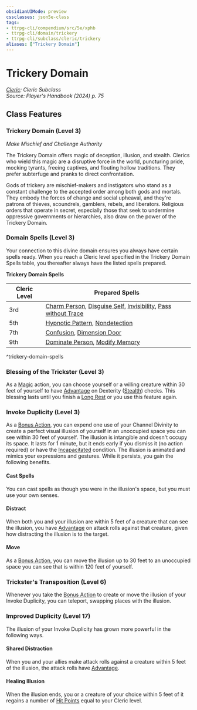 ```yaml
---
obsidianUIMode: preview
cssclasses: json5e-class
tags:
- ttrpg-cli/compendium/src/5e/xphb
- ttrpg-cli/domain/trickery
- ttrpg-cli/subclass/cleric/trickery
aliases: ["Trickery Domain"]
---
```

# Trickery Domain
*[Cleric](cleric-xphb.md): Cleric Subclass*  
*Source: Player's Handbook (2024) p. 75*  


## Class Features

### Trickery Domain (Level 3)

*Make Mischief and Challenge Authority*

The Trickery Domain offers magic of deception, illusion, and stealth. Clerics who wield this magic are a disruptive force in the world, puncturing pride, mocking tyrants, freeing captives, and flouting hollow traditions. They prefer subterfuge and pranks to direct confrontation.

Gods of trickery are mischief-makers and instigators who stand as a constant challenge to the accepted order among both gods and mortals. They embody the forces of change and social upheaval, and they're patrons of thieves, scoundrels, gamblers, rebels, and liberators. Religious orders that operate in secret, especially those that seek to undermine oppressive governments or hierarchies, also draw on the power of the Trickery Domain.

### Domain Spells (Level 3)

Your connection to this divine domain ensures you always have certain spells ready. When you reach a Cleric level specified in the Trickery Domain Spells table, you thereafter always have the listed spells prepared.

**Trickery Domain Spells**

| Cleric Level | Prepared Spells |
|--------------|-----------------|
| 3rd | [Charm Person](charm-person-xphb.md), [Disguise Self](/3-Compendium/CLI/spells/disguise-self-xphb.md), [Invisibility](invisibility-xphb.md), [Pass without Trace](pass-without-trace-xphb.md) |
| 5th | [Hypnotic Pattern](hypnotic-pattern-xphb.md), [Nondetection](nondetection-xphb.md) |
| 7th | [Confusion](confusion-xphb.md), [Dimension Door](dimension-door-xphb.md) |
| 9th | [Dominate Person](dominate-person-xphb.md), [Modify Memory](modify-memory-xphb.md) |
^trickery-domain-spells

### Blessing of the Trickster (Level 3)

As a [Magic](actions.md#Magic) action, you can choose yourself or a willing creature within 30 feet of yourself to have [Advantage](advantage-xphb.md) on Dexterity ([Stealth](skills.md#Stealth)) checks. This blessing lasts until you finish a [Long Rest](long-rest-xphb.md) or you use this feature again.

### Invoke Duplicity (Level 3)

As a [Bonus Action](bonus-action-xphb.md), you can expend one use of your Channel Divinity to create a perfect visual illusion of yourself in an unoccupied space you can see within 30 feet of yourself. The illusion is intangible and doesn't occupy its space. It lasts for 1 minute, but it ends early if you dismiss it (no action required) or have the [Incapacitated](conditions.md#Incapacitated) condition. The illusion is animated and mimics your expressions and gestures. While it persists, you gain the following benefits.

#### Cast Spells

You can cast spells as though you were in the illusion's space, but you must use your own senses.

#### Distract

When both you and your illusion are within 5 feet of a creature that can see the illusion, you have [Advantage](advantage-xphb.md) on attack rolls against that creature, given how distracting the illusion is to the target.

#### Move

As a [Bonus Action](bonus-action-xphb.md), you can move the illusion up to 30 feet to an unoccupied space you can see that is within 120 feet of yourself.

### Trickster's Transposition (Level 6)

Whenever you take the [Bonus Action](bonus-action-xphb.md) to create or move the illusion of your Invoke Duplicity, you can teleport, swapping places with the illusion.

### Improved Duplicity (Level 17)

The illusion of your Invoke Duplicity has grown more powerful in the following ways.

#### Shared Distraction

When you and your allies make attack rolls against a creature within 5 feet of the illusion, the attack rolls have [Advantage](advantage-xphb.md).

#### Healing Illusion

When the illusion ends, you or a creature of your choice within 5 feet of it regains a number of [Hit Points](hit-points-xphb.md) equal to your Cleric level.